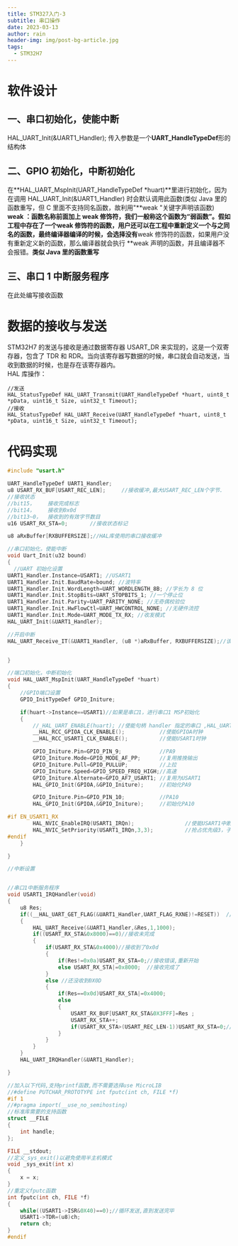 ```yaml
---
title: STM327入门-3
subtitle: 串口操作
date: 2023-03-13
author: rain
header-img: img/post-bg-article.jpg
tags:
  - STM32H7
---
```


# 软件设计

## 一、串口初始化，使能中断

HAL_UART_Init(&UART1_Handler);
传入参数是一个**UART_HandleTypeDef**形的结构体

## 二、GPIO 初始化，中断初始化

在**HAL_UART_MspInit(UART_HandleTypeDef \*huart)**里进行初始化，因为在调用 HAL_UART_Init(&UART1_Handler) 时会默认调用此函数(类似 Java 里的函数重写，但 C 里面不支持同名函数，故利用"**weak "关键字声明该函数)  
**weak ：函数名称前面加上 **weak 修饰符，我们一般称这个函数为“弱函数”。假如工程中存在了一个**weak 修饰符的函数，用户还可以在工程中重新定义一个与之同名的函数，最终编译器编译的时候，会选择没有**weak 修饰符的函数，如果用户没有重新定义新的函数，那么编译器就会执行 **weak 声明的函数，并且编译器不会报错。**类似 Java 里的函数重写**

## 三、串口 1 中断服务程序

在此处编写接收函数

# 数据的接收与发送

STM32H7 的发送与接收是通过数据寄存器 USART_DR 来实现的，这是一个双寄存器，包含了 TDR 和 RDR。当向该寄存器写数据的时候，串口就会自动发送，当收到数据的时候，也是存在该寄存器内。  
HAL 库操作：

```
//发送
HAL_StatusTypeDef HAL_UART_Transmit(UART_HandleTypeDef *huart, uint8_t *pData, uint16_t Size, uint32_t Timeout);
//接收
HAL_StatusTypeDef HAL_UART_Receive(UART_HandleTypeDef *huart, uint8_t *pData, uint16_t Size, uint32_t Timeout);
```

# 代码实现

```C
#include "usart.h"

UART_HandleTypeDef UART1_Handler;
u8 USART_RX_BUF[USART_REC_LEN];     //接收缓冲,最大USART_REC_LEN个字节.
//接收状态
//bit15，	接收完成标志
//bit14，	接收到0x0d
//bit13~0，	接收到的有效字节数目
u16 USART_RX_STA=0;       //接收状态标记

u8 aRxBuffer[RXBUFFERSIZE];//HAL库使用的串口接收缓冲

//串口初始化，使能中断
void Uart_Init(u32 bound)
{
  //UART 初始化设置
UART1_Handler.Instance=USART1; //USART1
UART1_Handler.Init.BaudRate=bound; //波特率
UART1_Handler.Init.WordLength=UART_WORDLENGTH_8B; //字长为 8 位
UART1_Handler.Init.StopBits=UART_STOPBITS_1; //一个停止位
UART1_Handler.Init.Parity=UART_PARITY_NONE; //无奇偶校验位
UART1_Handler.Init.HwFlowCtl=UART_HWCONTROL_NONE; //无硬件流控
UART1_Handler.Init.Mode=UART_MODE_TX_RX; //收发模式
HAL_UART_Init(&UART1_Handler);

//开启中断
HAL_UART_Receive_IT(&UART1_Handler, (u8 *)aRxBuffer, RXBUFFERSIZE);//该函数会开启接收中断：标志位UART_IT_RXNE，并且设置接收缓冲以及接收缓冲接收最大数据量


}

//端口初始化，中断初始化
void HAL_UART_MspInit(UART_HandleTypeDef *huart)
{
    //GPIO端口设置
	GPIO_InitTypeDef GPIO_Initure;

	if(huart->Instance==USART1)//如果是串口1，进行串口1 MSP初始化
	{
        //_HAL_UART_ENABLE(huart); //使能句柄 handler 指定的串口 ,HAL_UART_Init();会自定调用，故不用调用
		__HAL_RCC_GPIOA_CLK_ENABLE();			//使能GPIOA时钟
		__HAL_RCC_USART1_CLK_ENABLE();			//使能USART1时钟

		GPIO_Initure.Pin=GPIO_PIN_9;			//PA9
		GPIO_Initure.Mode=GPIO_MODE_AF_PP;		//复用推挽输出
		GPIO_Initure.Pull=GPIO_PULLUP;			//上拉
		GPIO_Initure.Speed=GPIO_SPEED_FREQ_HIGH;//高速
		GPIO_Initure.Alternate=GPIO_AF7_USART1;	//复用为USART1
		HAL_GPIO_Init(GPIOA,&GPIO_Initure);	   	//初始化PA9

		GPIO_Initure.Pin=GPIO_PIN_10;			//PA10
		HAL_GPIO_Init(GPIOA,&GPIO_Initure);	   	//初始化PA10

#if EN_USART1_RX
		HAL_NVIC_EnableIRQ(USART1_IRQn);				//使能USART1中断通道
		HAL_NVIC_SetPriority(USART1_IRQn,3,3);			//抢占优先级3，子优先级3
#endif
	}

}

//中断设置


//串口1中断服务程序
void USART1_IRQHandler(void)
{
	u8 Res;
	if((__HAL_UART_GET_FLAG(&UART1_Handler,UART_FLAG_RXNE)!=RESET))  //接收中断(接收到的数据必须是0x0d 0x0a结尾)
	{
        HAL_UART_Receive(&UART1_Handler,&Res,1,1000);
		if((USART_RX_STA&0x8000)==0)//接收未完成
		{
			if(USART_RX_STA&0x4000)//接收到了0x0d
			{
				if(Res!=0x0a)USART_RX_STA=0;//接收错误,重新开始
				else USART_RX_STA|=0x8000;	//接收完成了
			}
			else //还没收到0X0D
			{
				if(Res==0x0d)USART_RX_STA|=0x4000;
				else
				{
					USART_RX_BUF[USART_RX_STA&0X3FFF]=Res ;
					USART_RX_STA++;
					if(USART_RX_STA>(USART_REC_LEN-1))USART_RX_STA=0;//接收数据错误,重新开始接收
				}
			}
		}
	}
	HAL_UART_IRQHandler(&UART1_Handler);

}

//加入以下代码,支持printf函数,而不需要选择use MicroLIB
//#define PUTCHAR_PROTOTYPE int fputc(int ch, FILE *f)
#if 1
//#pragma import(__use_no_semihosting)
//标准库需要的支持函数
struct __FILE
{
	int handle;
};

FILE __stdout;
//定义_sys_exit()以避免使用半主机模式
void _sys_exit(int x)
{
	x = x;
}
//重定义fputc函数
int fputc(int ch, FILE *f)
{
	while((USART1->ISR&0X40)==0);//循环发送,直到发送完毕
	USART1->TDR=(u8)ch;
	return ch;
}
#endif

```
